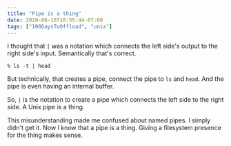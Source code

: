 ```yaml
---
title: "Pipe is a thing"
date: 2020-06-16T18:55:44-07:00
tags: ["100DaysToOffload", "unix"]
---
```


I thought that `|` was a notation which connects the left side's output to the right side's input. Semantically that's correct.

```
% ls -t | head
```

But technically, that creates a pipe, connect the pipe to `ls` and `head`. And the pipe is even having an internal buffer.

So, `|` is the notation to create a pipe which connects the left side to the right side. A Unix pipe is a thing.

This misunderstanding made me confused about named pipes. I simply didn't get it. Now I know that a pipe is a thing. Giving a filesystem presence for the thing makes sense.
